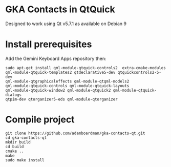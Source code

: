 # GKA Contacts in QtQuick

Designed to work using Qt v5.7.1 as available on Debian 9

# Install prerequisites

Add the Gemini Keyboard Apps repository then:
```
sudo apt-get install qml-module-qtquick-controls2  extra-cmake-modules
qml-module-qtquick-templates2 qtdeclarative5-dev qtquickcontrols2-5-dev 
qml-module-qtgraphicaleffects qml-module-qtqml-models2 
qml-module-qtquick-controls qml-module-qtquick-layouts 
qml-module-qtquick-window2 qml-module-qtquick2 qml-module-qtquick-dialogs 
qtpim-dev qtorganizer5-eds qml-module-qtorganizer
```

# Compile project

```
git clone https://github.com/adamboardman/gka-contacts-qt.git
cd gka-contacts-qt
mkdir build
cd build
cmake ..
make
sudo make install
```


